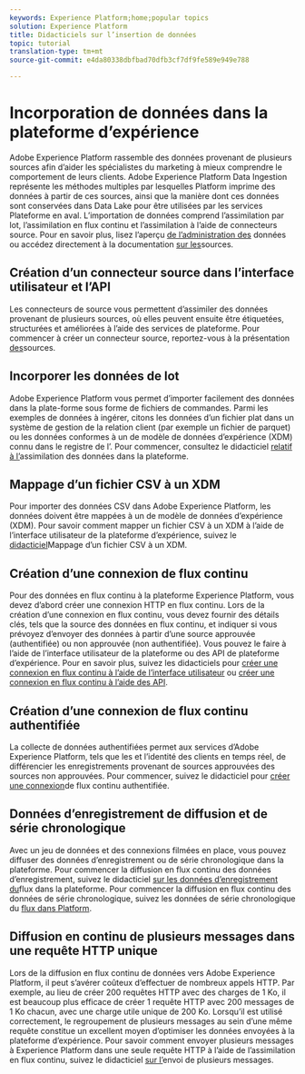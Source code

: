 ```yaml
---
keywords: Experience Platform;home;popular topics
solution: Experience Platform
title: Didacticiels sur l’insertion de données
topic: tutorial
translation-type: tm+mt
source-git-commit: e4da80338dbfbad70dfb3cf7df9fe589e949e788

---
```



# Incorporation de données dans la plateforme d’expérience

Adobe Experience Platform rassemble des données provenant de plusieurs sources afin d’aider les spécialistes du marketing à mieux comprendre le comportement de leurs clients. Adobe Experience Platform Data Ingestion représente les méthodes multiples par lesquelles Platform imprime des données à partir de ces sources, ainsi que la manière dont ces données sont conservées dans Data Lake pour être utilisées par les services Plateforme en aval. L’importation de données comprend l’assimilation par lot, l’assimilation en flux continu et l’assimilation à l’aide de connecteurs source. Pour en savoir plus, lisez l’aperçu [de l’administration des](../ingestion/home.md) données ou accédez directement à la documentation [sur les](../sources/home.md)sources.

## Création d’un connecteur source dans l’interface utilisateur et l’API

Les connecteurs de source vous permettent d’assimiler des données provenant de plusieurs sources, où elles peuvent ensuite être étiquetées, structurées et améliorées à l’aide des services de plateforme. Pour commencer à créer un connecteur source, reportez-vous à la présentation [des](../sources/home.md)sources.

## Incorporer les données de lot

Adobe Experience Platform vous permet d’importer facilement des données dans la plate-forme sous forme de fichiers de commandes. Parmi les exemples de données à ingérer, citons les données  d’un fichier plat dans un système de gestion de la relation client (par exemple un fichier de parquet) ou les données conformes à un de modèle de données d’expérience (XDM) connu dans le registre de l’. Pour commencer, consultez le didacticiel [relatif à l’](../ingestion/tutorials/ingest-batch-data.md)assimilation des données dans la plateforme.

## Mappage d’un fichier CSV à un XDM 

Pour importer des données CSV dans Adobe Experience Platform, les données doivent être mappées à un  de modèle de données d’expérience (XDM). Pour savoir comment mapper un fichier CSV à un XDM à l’aide de l’interface utilisateur de la plateforme d’expérience, suivez le [didacticiel](../ingestion/tutorials/map-a-csv-file.md)Mappage d’un fichier CSV à un XDM.

## Création d’une connexion de flux continu

Pour  des données en flux continu à la plateforme Experience Platform, vous devez d’abord créer une connexion HTTP en flux continu. Lors de la création d’une connexion en flux continu, vous devez fournir des détails clés, tels que la source des données en flux continu, et indiquer si vous prévoyez d’envoyer des données à partir d’une source approuvée (authentifiée) ou non approuvée (non authentifiée). Vous pouvez le faire à l’aide de l’interface utilisateur de la plateforme ou des API de plateforme d’expérience. Pour en savoir plus, suivez les didacticiels pour [créer une connexion en flux continu à l’aide de l’interface utilisateur](../ingestion/tutorials/create-streaming-connection-ui.md) ou [créer une connexion en flux continu à l’aide des API](../ingestion/tutorials/create-streaming-connection.md).

## Création d’une connexion de flux continu authentifiée

La collecte de données authentifiées permet aux services d’Adobe Experience Platform, tels que les  et l’identité des clients en temps réel, de différencier les enregistrements provenant de sources approuvées des sources non approuvées. Pour commencer, suivez le didacticiel pour [créer une connexion](../ingestion/tutorials/create-authenticated-streaming-connection.md)de flux continu authentifiée.

## Données d’enregistrement de diffusion et de série chronologique

Avec un jeu de données et des connexions filmées en place, vous pouvez diffuser des données d’enregistrement ou de série chronologique dans la plateforme. Pour commencer la diffusion en flux continu des données d’enregistrement, suivez le didacticiel [sur les données d’enregistrement du](../ingestion/tutorials/streaming-record-data.md)flux dans la plateforme. Pour commencer la diffusion en flux continu des données de série chronologique, suivez les données de série chronologique du [flux dans Platform](../ingestion/tutorials/streaming-time-series-data.md).

## Diffusion en continu de plusieurs messages dans une requête HTTP unique

Lors de la diffusion en flux continu de données vers Adobe Experience Platform, il peut s’avérer coûteux d’effectuer de nombreux appels HTTP. Par exemple, au lieu de créer 200 requêtes HTTP avec des charges de 1 Ko, il est beaucoup plus efficace de créer 1 requête HTTP avec 200 messages de 1 Ko chacun, avec une charge utile unique de 200 Ko. Lorsqu’il est utilisé correctement, le regroupement de plusieurs messages au sein d’une même requête constitue un excellent moyen d’optimiser les données envoyées à la plateforme d’expérience. Pour savoir comment envoyer plusieurs messages à Experience Platform dans une seule requête HTTP à l’aide de l’assimilation en flux continu, suivez le didacticiel [sur l’](../ingestion/tutorials/streaming-multiple-messages.md)envoi de plusieurs messages.



